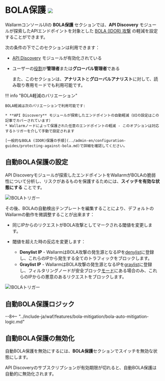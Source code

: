 [variability-in-endpoints-docs]:       ../about-wallarm/api-discovery.md#variability-in-endpoints
[changes-in-api-docs]:       api-discovery.md#tracking-changes-in-api
[bola-protection-for-endpoints-docs]:  ../about-wallarm/api-discovery.md#automatic-bola-protection

# BOLA保護 <a href="../../about-wallarm/subscription-plans/#subscription-plans"><img src="../../images/api-security-tag.svg" style="border: none;"></a>

WallarmコンソールUIの **BOLA保護** セクションでは、**API Discovery** モジュールが探索したAPIエンドポイントを対象とした [BOLA (IDOR) 攻撃](../attacks-vulns-list.md#broken-object-level-authorization-bola) の軽減を設定することができます。

次の条件の下でこのセクションは利用できます：

* [API Discovery](../about-wallarm/api-discovery.md) モジュールが有効化されている
* ユーザーの[役割](settings/users.md#user-roles)が**管理者**または**グローバル管理者**である

    また、このセクションは、**アナリスト**と**グローバルアナリスト**に対して、読み取り専用モードでも利用可能です。
    
!!! info "BOLA軽減のバリエーション"

    BOLA軽減は次のバリエーションで利用可能です:

    * **API Discovery** モジュールが探索したエンドポイントの自動軽減（UIの設定はこの記事でカバーされています）
    * Wallarmノードによって保護された任意のエンドポイントの軽減 - このオプションは対応するトリガーを介して手動で設定されます

    [一般的なBOLA (IDOR)保護の手順](../admin-en/configuration-guides/protecting-against-bola.md)で詳細を確認してください。

## 自動BOLA保護の設定

API Discoveryモジュールが探索したエンドポイントをWallarmがBOLAの脆弱性について分析し、リスクがあるものを保護するためには、**スイッチを有効な状態にする** ことです。

![!BOLAトリガー](../images/user-guides/bola-protection/trigger-enabled-state.png)

その後、BOLAの自動検出テンプレートを編集することにより、デフォルトのWallarmの動作を微調整することが出来ます：

* 同じIPからのリクエストがBOLA攻撃としてマークされる閾値を変更します。
* 閾値を超えた時の反応を変更します：

    * **Denylist IP** - WallarmはBOLA攻撃の発生源となるIPを[denylist](ip-lists/denylist.md)に登録し、これらのIPから発生する全てのトラフィックをブロックします。
    * **Graylist IP** - WallarmはBOLA攻撃の発生源となるIPを[graylist](ip-lists/graylist.md)に登録し、フィルタリングノードが安全ブロック[モード](../admin-en/configure-wallarm-mode.md)にある場合のみ、これらのIPからの悪意のあるリクエストをブロックします。

![!BOLAトリガー](../images/user-guides/bola-protection/trigger-template.png)

## 自動BOLA保護ロジック

--8<-- "../include-ja/waf/features/bola-mitigation/bola-auto-mitigation-logic.md"

## 自動BOLA保護の無効化

自動BOLA保護を無効にするには、**BOLA保護**セクションでスイッチを無効な状態にします。

API Discoveryのサブスクリプションが有効期限が切れると、自動BOLA保護は自動的に無効化されます。
